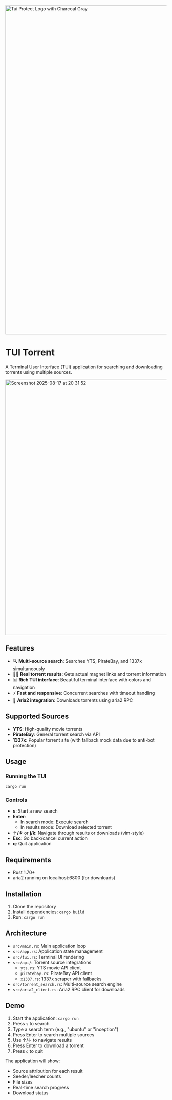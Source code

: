 <img height="1024" alt="Tui Protect Logo with Charcoal Gray" src="https://github.com/user-attachments/assets/7ce12aa5-f15e-42cd-a94f-2719d1e4a2d8" />

# TUI Torrent

A Terminal User Interface (TUI) application for searching and downloading torrents using multiple sources.

<img height="795" alt="Screenshot 2025-08-17 at 20 31 52" src="https://github.com/user-attachments/assets/e1ff6774-a909-4682-afbc-c3dddb003bf2" />


## Features

- 🔍 **Multi-source search**: Searches YTS, PirateBay, and 1337x simultaneously
- 🏴‍☠️ **Real torrent results**: Gets actual magnet links and torrent information
- 📊 **Rich TUI interface**: Beautiful terminal interface with colors and navigation
- ⚡ **Fast and responsive**: Concurrent searches with timeout handling
- 🔄 **Aria2 integration**: Downloads torrents using aria2 RPC

## Supported Sources

- **YTS**: High-quality movie torrents
- **PirateBay**: General torrent search via API
- **1337x**: Popular torrent site (with fallback mock data due to anti-bot protection)

## Usage

### Running the TUI

```bash
cargo run
```

### Controls

- **s**: Start a new search
- **Enter**:
  - In search mode: Execute search
  - In results mode: Download selected torrent
- **↑/↓** or **j/k**: Navigate through results or downloads (vim-style)
- **Esc**: Go back/cancel current action
- **q**: Quit application



## Requirements

- Rust 1.70+
- aria2 running on localhost:6800 (for downloads)

## Installation

1. Clone the repository
2. Install dependencies: `cargo build`
3. Run: `cargo run`

## Architecture

- `src/main.rs`: Main application loop
- `src/app.rs`: Application state management
- `src/tui.rs`: Terminal UI rendering
- `src/api/`: Torrent source integrations
  - `yts.rs`: YTS movie API client
  - `piratebay.rs`: PirateBay API client
  - `x1337.rs`: 1337x scraper with fallbacks
- `src/torrent_search.rs`: Multi-source search engine
- `src/aria2_client.rs`: Aria2 RPC client for downloads

## Demo

1. Start the application: `cargo run`
2. Press `s` to search
3. Type a search term (e.g., "ubuntu" or "inception")
4. Press Enter to search multiple sources
5. Use ↑/↓ to navigate results
6. Press Enter to download a torrent
7. Press `q` to quit

The application will show:

- Source attribution for each result
- Seeder/leecher counts
- File sizes
- Real-time search progress
- Download status
